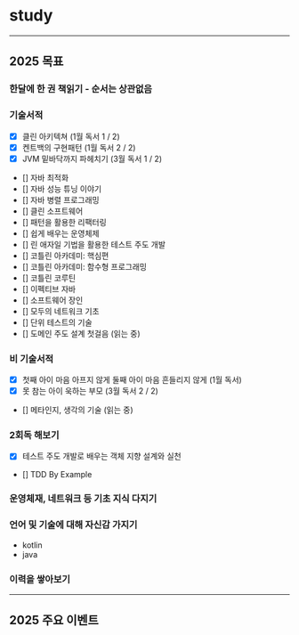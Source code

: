 # study

--- 

## 2025 목표

### 한달에 한 권 책읽기 - 순서는 상관없음

### 기술서적

- [x] 클린 아키텍쳐 (1월 독서 1 / 2)
- [x] 켄트백의 구현패턴 (1월 독서 2 / 2)
- [x] JVM 밑바닥까지 파헤치기 (3월 독서 1 / 2)
- [] 자바 최적화
- [] 자바 성능 튜닝 이야기
- [] 자바 병렬 프로그래밍
- [] 클린 소프트웨어
- [] 패턴을 활용한 리팩터링
- [] 쉽게 배우는 운영체제
- [] 린 애자일 기법을 활용한 테스트 주도 개발
- [] 코틀린 아카데미: 핵심편
- [] 코틀린 아카데미: 함수형 프로그래밍
- [] 코틀린 코루틴
- [] 이펙티브 자바
- [] 소프트웨어 장인
- [] 모두의 네트워크 기초
- [] 단위 테스트의 기술
- [] 도메인 주도 설계 첫걸음 (읽는 중)


### 비 기술서적

- [x] 첫째 아이 마음 아프지 않게 둘째 아이 마음 흔들리지 않게 (1월 독서)
- [x] 못 참는 아이 욱하는 부모 (3월 독서 2 / 2)
- [] 메타인지, 생각의 기술 (읽는 중)

### 2회독 해보기
- [x] 테스트 주도 개발로 배우는 객체 지향 설계와 실천
- [] TDD By Example 


### 운영체재, 네트워크 등 기초 지식 다지기


### 언어 및 기술에 대해 자신감 가지기
- kotlin
- java

### 이력을 쌓아보기

---

## 2025 주요 이벤트 


